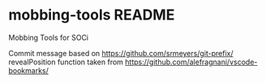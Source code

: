 # mobbing-tools README

Mobbing Tools for SOCi

Commit message based on https://github.com/srmeyers/git-prefix/
revealPosition function taken from https://github.com/alefragnani/vscode-bookmarks/